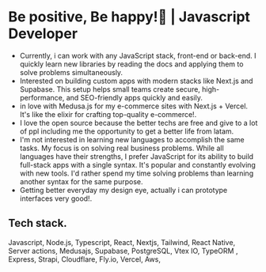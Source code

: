 
<h1 align="start" >Be positive, Be happy!🌱 | Javascript Developer</h1>

<ul>
  <li>Currently, i can work with any JavaScript stack, front-end or back-end. I quickly learn new libraries by reading the docs and applying them to solve problems simultaneously.</li>
  <li>Interested on  building custom apps with modern stacks like Next.js and Supabase. This setup helps small teams create secure, high-performance, and SEO-friendly apps quickly and easily.
  <li>in love with Medusa.js for my e-commerce sites with Next.js + Vercel. It's like the elixir for crafting top-quality e-commerce!.
</li>
  <li>I love the open source because the better techs are free and give to a lot of ppl including me the opportunity to get a better life from latam.
</li>
  </li>
  <li>
 I'm not interested in learning new languages to accomplish the same tasks. My focus is on solving real business problems. While all languages have their strengths, I prefer JavaScript for its ability to build full-stack apps with a single syntax. It's popular and constantly evolving with new tools. I'd rather spend my time solving problems than learning another syntax for the same purpose.
</li>
<li>
 Getting better everyday my design eye, actually i can prototype interfaces very good!.
</li>
</ul>
<h2>Tech stack.</h2>
 Javascript, Node.js, Typescript, React, Nextjs, Tailwind, React Native, Server actions, Medusajs, Supabase, PostgreSQL, Vtex IO, TypeORM , Express, Strapi, Cloudflare, Fly.io, Vercel, Aws, 

    

